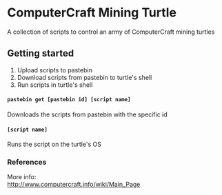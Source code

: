 # ComputerCraft Mining Turtle
A collection of scripts to control an army of ComputerCraft mining turtles

## Getting started
1. Upload scripts to pastebin
2. Download scripts from pastebin to turtle's shell
3. Run scripts in turtle's shell

#### `pastebin get [pastebin id] [script name]`
Downloads the scripts from pastebin with the specific id

#### `[script name]`
Runs the script on the turtle's OS

### References
More info: \
http://www.computercraft.info/wiki/Main_Page
